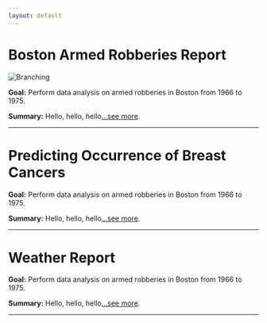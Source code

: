 ```yaml
---
layout: default
---
```

# Boston Armed Robberies Report

![Branching](https://guides.github.com/activities/hello-world/branching.png)

**Goal:** Perform data analysis on armed robberies in Boston from 1966 to 1975.

**Summary:** Hello, hello, hello[...see more](./_pages/bostonarmedrobberies.html).

* * *

# Predicting Occurrence of Breast Cancers

**Goal:** Perform data analysis on armed robberies in Boston from 1966 to 1975.

**Summary:** Hello, hello, hello[...see more](./page_1.html).

* * *

# Weather Report

**Goal:** Perform data analysis on armed robberies in Boston from 1966 to 1975.

**Summary:** Hello, hello, hello[...see more](./page_3.html).

* * *
